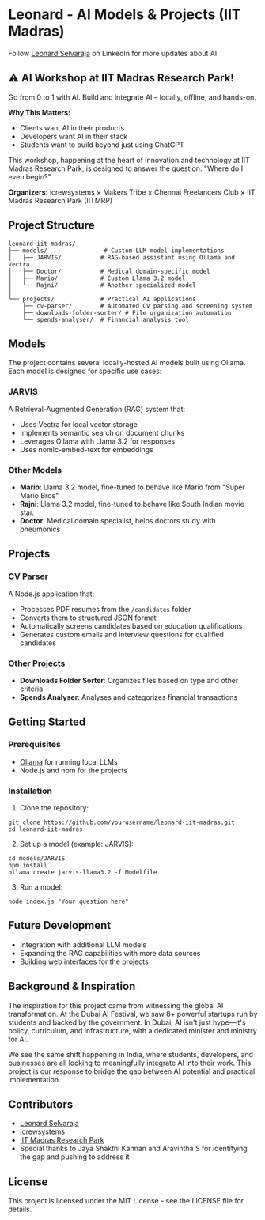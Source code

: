 # Leonard - AI Models & Projects (IIT Madras)

Follow [Leonard Selvaraja](https://www.linkedin.com/in/leonardselvaraja/) on LinkedIn for more updates about AI

## ⚠️ AI Workshop at IIT Madras Research Park!

Go from 0 to 1 with AI. Build and integrate AI – locally, offline, and hands-on.

**Why This Matters:**
- Clients want AI in their products
- Developers want AI in their stack
- Students want to build beyond just using ChatGPT

This workshop, happening at the heart of innovation and technology at IIT Madras Research Park, is designed to answer the question: "Where do I even begin?"

**Organizers:** 
icrewsystems × Makers Tribe × Chennai Freelancers Club × IIT Madras Research Park (IITMRP)

## Project Structure

```
leonard-iit-madras/
├── models/                # Custom LLM model implementations
│   ├── JARVIS/           # RAG-based assistant using Ollama and Vectra
│   ├── Doctor/           # Medical domain-specific model
│   ├── Mario/            # Custom Llama 3.2 model
│   └── Rajni/            # Another specialized model
│
└── projects/             # Practical AI applications
    ├── cv-parser/        # Automated CV parsing and screening system
    ├── downloads-folder-sorter/ # File organization automation
    └── spends-analyser/  # Financial analysis tool
```

## Models

The project contains several locally-hosted AI models built using Ollama. Each model is designed for specific use cases:

### JARVIS
A Retrieval-Augmented Generation (RAG) system that:
- Uses Vectra for local vector storage
- Implements semantic search on document chunks
- Leverages Ollama with Llama 3.2 for responses
- Uses nomic-embed-text for embeddings

### Other Models
- **Mario**: Llama 3.2 model, fine-tuned to behave like Mario from "Super Mario Bros"
- **Rajni**: Llama 3.2 model, fine-tuned to behave like South Indian movie star.
- **Doctor**: Medical domain specialist, helps doctors study with pneumonics

## Projects

### CV Parser
A Node.js application that:
- Processes PDF resumes from the `/candidates` folder
- Converts them to structured JSON format
- Automatically screens candidates based on education qualifications
- Generates custom emails and interview questions for qualified candidates

### Other Projects
- **Downloads Folder Sorter**: Organizes files based on type and other criteria
- **Spends Analyser**: Analyses and categorizes financial transactions

## Getting Started

### Prerequisites
- [Ollama](https://ollama.ai/) for running local LLMs
- Node.js and npm for the projects

### Installation

1. Clone the repository:
```
git clone https://github.com/yourusername/leonard-iit-madras.git
cd leonard-iit-madras
```

2. Set up a model (example: JARVIS):
```
cd models/JARVIS
npm install
ollama create jarvis-llama3.2 -f Modelfile
```

3. Run a model:
```
node index.js "Your question here"
```

## Future Development

- Integration with additional LLM models
- Expanding the RAG capabilities with more data sources
- Building web interfaces for the projects

## Background & Inspiration

The inspiration for this project came from witnessing the global AI transformation. At the Dubai AI Festival, we saw 8+ powerful startups run by students and backed by the government. In Dubai, AI isn't just hype—it's policy, curriculum, and infrastructure, with a dedicated minister and ministry for AI.

We see the same shift happening in India, where students, developers, and businesses are all looking to meaningfully integrate AI into their work. This project is our response to bridge the gap between AI potential and practical implementation.

## Contributors

- [Leonard Selvaraja](https://github.com/ifly-leonard)
- [icrewsystems](https://github.com/icrewsystemsofficial)
- [IIT Madras Research Park](https://www.iitm.ac.in/research-park/iitm-research-park)
- Special thanks to Jaya Shakthi Kannan and Aravintha S for identifying the gap and pushing to address it

## License

This project is licensed under the MIT License - see the LICENSE file for details.
